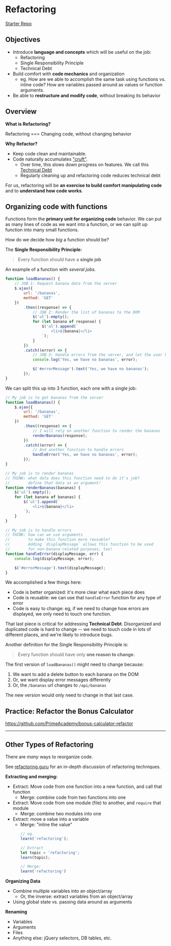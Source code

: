 # Refactoring

[Starter Repo](https://github.com/PrimeAcademy/refactoring-lecture)

## Objectives

- Introduce **language and concepts** which will be useful on the job:
  - Refactoring
  - Single Responsibility Principle
  - Technical Debt
- Build comfort with **code mechanics** and organization
  - eg. How are we able to accomplish the same task using functions vs. inline code? How are variables passed around as values or function arguments.
- Be able to **restructure and modify code**, without breaking its behavior

## Overview


**What is Refactoring?**

Refactoring === Changing code, without changing behavior

**Why Refactor?**

- Keep code clean and maintainable. 
- Code naturally accumulates ["cruft"](https://en.wikipedia.org/wiki/Cruft). 
  - Over time, this slows down progress on features. We call this [Technical Debt](https://en.wikipedia.org/wiki/Technical_debt)
  - Regularly cleaning up and refactoring code reduces technical debt
  
For us, refactoring will be **an exercise to build comfort manipulating code** and to **understand how code works**. 

## Organizing code with functions

Functions form the **primary unit for organizing code** behavior. We can put as many lines of code as we want into a function, or we can split up function into many small functions.

How do we decide how _big_ a function should be?

The **Single Responsibility Principle:**

> Every function should have a **single job**

An example of a function with _several jobs._

```js
function loadBananas() {
    // JOB 1: Request banana data from the server
    $.ajax({
        url: '/bananas',
        method: 'GET'
    })
        .then((response) => {
            // JOB 2: Render the list of bananas to the DOM 
            $('ul').empty();
            for (let banana of response) {
                $('ul').append(`
                    <li>${banana}</li>
                `);
            }
        })
        .catch((error) => {
            // JOB 3: Handle errors from the server, and let the user know what happened
            console.log('Yes, we have no bananas', error);

            $('#errorMessage').text('Yes, we have no bananas');
        });
}
```

We can split this up into 3 function, each one with a single job:

```js
// My job is to get bananas from the server
function loadBananas() {
    $.ajax({
        url: '/bananas',
        method: 'GET'
    })
        .then((response) => {
            // I will rely on another function to render the bananas
            renderBananas(response);
        })
        .catch((error) => {
            // And another function to handle errors
            handleError('Yes, we have no bananas', error);
        });
}

// My job is to render bananas
// THINK: what data does this function need to do it's job?
//        define that data as an argument!
function renderBananas(bananas) {
    $('ul').empty();
    for (let banana of bananas) {
        $('ul').append(`
            <li>${banana}</li>
        `);
    }
}

// My job is to handle errors
// THINK: how can we use arguments
//        to make this function more reusable?
//        Adding `displayMessage` allows this function to be used
//        for non-banana-related purposes, too!
function handleError(displayMessage, err) {
    console.log(displayMessage, error);

    $('#errorMessage').text(displayMessage);
}
```

We accomplished a few things here:

- Code is better organized: it's more clear what each piece does
- Code is reusable: we can use that `handleError` function for any type of error
- Code is easy to change: eg, if we need to change how errors are displayed, we only need to touch one function.

That last piece is critical for addressing **Technical Debt**. Disorganized and duplicated code is hard to change -- we need to touch code in lots of different places, and we're likely to introduce bugs.

Another definition for the Single Responsibility Principle is:

> Every function should have only **one reason to change.**

The first version of `loadBananas()` might need to change because:

1. We want to add a delete button to each banana on the DOM
2. Or, we want display error messages differently
3. Or, the `/bananas` url changes to `/api/bananas`

The new version would only need to change in that last case.

## Practice: Refactor the Bonus Calculator

https://github.com/PrimeAcademy/bonus-calculator-refactor

----

## Other Types of Refactoring

There are _many_ ways to reorganize code. 

See [refactoring.guru](https://refactoring.guru/refactoring/techniques) for an in-depth discussion of refactoring techniques.


**Extracting and merging:**

- Extract: Move code from one function into a new function, and call that function 
  - Merge: combine code from two functions into one
- Extract: Move code from one module (file) to another, and `require` that module
  - Merge: combine two modules into one
- Extract: move a value into a variable
  - Merge: "inline the value"
      ```js
      // eg.
      learn('refactoring');

      // Extract
      let topic = 'refactoring';
      learn(topic);

      // Merge:
      learn('refactoring')
      ```

**Organizing Data**

- Combine multiple variables into an object/array
  - Or, the inverse: extract variables from an object/array
- Using global state vs. passing data around as arguments

**Renaming**

- Variables
- Arguments
- Files
- Anything else: jQuery selectors, DB tables, etc.
